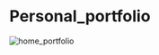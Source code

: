 # Personal_portfolio
![home_portfolio](https://github.com/user-attachments/assets/7c760b1a-cff6-40e7-9685-21406feb1992)


